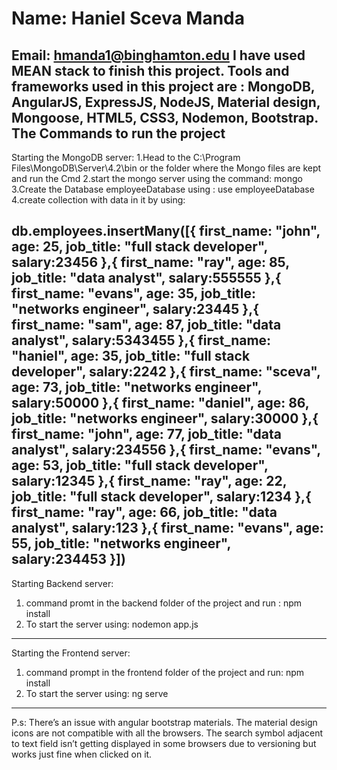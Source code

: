 # Name: Haniel Sceva Manda
Email: hmanda1@binghamton.edu
I have used MEAN stack to finish this project. 
Tools and frameworks used in this project are : MongoDB, AngularJS, ExpressJS, NodeJS, Material design, Mongoose, HTML5, CSS3, Nodemon, Bootstrap.
The Commands to run the project
----------------------------------------------------------------------------------------------------------------------------------------
Starting the MongoDB server:
1.Head to the C:\Program Files\MongoDB\Server\4.2\bin or the folder where the Mongo files are kept and run the Cmd
2.start the mongo server using the command:	mongo
3.Create the Database employeeDatabase using :   use employeeDatabase 
4.create collection with data in it by using:

db.employees.insertMany([{ first_name: "john", age: 25, job_title: "full stack developer", salary:23456 },{ first_name: "ray", age: 85, job_title: "data analyst", salary:555555  },{ first_name: "evans", age: 35, job_title: "networks engineer", salary:23445 },{ first_name: "sam", age: 87, job_title: "data analyst", salary:5343455 },{ first_name: "haniel", age: 35, job_title: "full stack developer", salary:2242  },{ first_name: "sceva", age: 73, job_title: "networks engineer", salary:50000 },{ first_name: "daniel", age: 86, job_title: "networks engineer", salary:30000 },{ first_name: "john", age: 77, job_title: "data analyst", salary:234556  },{ first_name: "evans", age: 53, job_title: "full stack developer", salary:12345 },{ first_name: "ray", age: 22, job_title: "full stack developer", salary:1234 },{ first_name: "ray", age: 66, job_title: "data analyst", salary:123  },{ first_name: "evans", age: 55, job_title: "networks engineer", salary:234453 }])
------------------------------------------------------------------------------------------------------------------------------------------
Starting Backend server:
1.	command promt in the backend folder of the project and run : npm install
2.	 To start the server using:  nodemon app.js
------------------------------------------------------------------------------------------------------------------------------------------
Starting the Frontend server:
1.	command prompt in the frontend folder of the project and run: npm install
2.	To start the server using: ng serve
------------------------------------------------------------------------------------------------------------------------------------------
P.s: There’s an issue with angular bootstrap materials. The material design icons are not compatible with all the browsers. The search symbol adjacent to text field isn’t getting displayed in some browsers due to versioning but works just fine when clicked on it.
